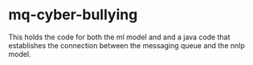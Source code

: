 # mq-cyber-bullying

This holds the code for both the ml model and and a java code that establishes the connection between the messaging queue and the nnlp model.
